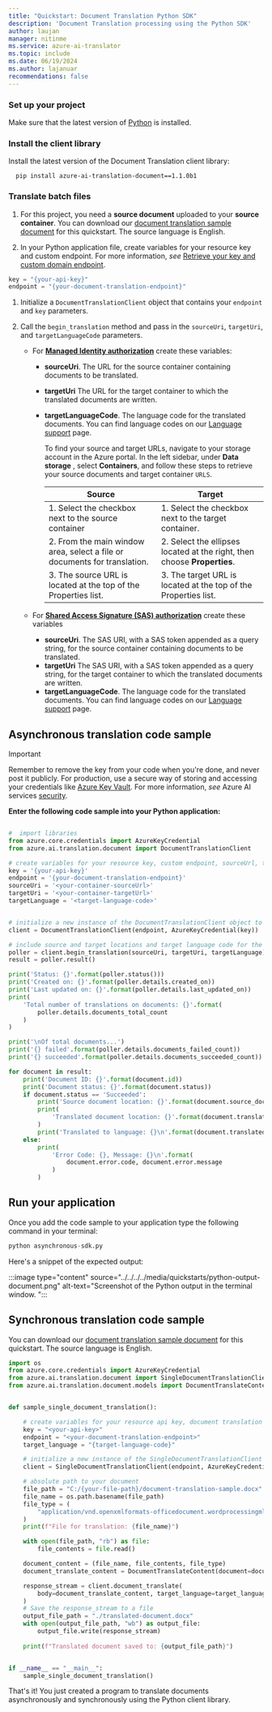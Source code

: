 ```yaml
---
title: "Quickstart: Document Translation Python SDK"
description: 'Document Translation processing using the Python SDK'
author: laujan
manager: nitinme
ms.service: azure-ai-translator
ms.topic: include
ms.date: 06/19/2024
ms.author: lajanuar
recommendations: false
---
```


<!-- markdownlint-disable MD051 -->

### Set up your project

Make sure that the latest version of [Python](https://www.python.org/downloads/) is installed.

### Install the client library

Install the latest version of the Document Translation client library:

```console
  pip install azure-ai-translation-document==1.1.0b1
```

### Translate batch files

1. For this project, you need a **source document** uploaded to your **source container**. You can download our [document translation sample document](https://raw.githubusercontent.com/Azure-Samples/cognitive-services-REST-api-samples/master/curl/Translator/document-translation-sample.pdf) for this quickstart. The source language is English.

1. In your Python application file, create variables for your resource key and custom endpoint. For more information, *see* [Retrieve your key and custom domain endpoint](../../../how-to-guides/use-rest-api-programmatically.md#retrieve-your-key-and-custom-domain-endpoint).

  ```python
  key = "{your-api-key}"
  endpoint = "{your-document-translation-endpoint}"

  ```

1. Initialize a `DocumentTranslationClient` object that contains your `endpoint` and `key` parameters.

1. Call the `begin_translation` method and pass in the `sourceUri`, `targetUri`, and `targetLanguageCode` parameters.

    * For [**Managed Identity authorization**](../../../how-to-guides/create-use-managed-identities.md) create these variables:

      * **sourceUri**. The URL for the source container containing documents to be translated.
      * **targetUri** The URL for the target container to which the translated documents are written.
      * **targetLanguageCode**. The language code for the translated documents. You can find language codes on our [Language support](../../../../language-support.md) page.

        To find your source and target URLs, navigate to your storage account in the Azure portal. In the left sidebar, under  **Data storage** , select **Containers**, and follow these steps to retrieve your source documents and target container `URLS`.

          |Source|Target|
          |------|-------|
          |1. Select the checkbox next to the source container|1. Select the checkbox next to the target container.|
          | 2. From the main window area, select a file or documents for translation.| 2. Select the ellipses located at the right, then choose **Properties**.|
          | 3. The source URL is located at the top of the Properties list.|3. The target URL is located at the top of the Properties list.|

    * For [**Shared Access Signature (SAS) authorization**](../../../how-to-guides/create-sas-tokens.md) create these variables

      * **sourceUri**. The SAS URI, with a SAS token appended as a query string, for the source container containing documents to be translated.
      * **targetUri** The SAS URI, with a SAS token appended as a query string, for the target container to which the translated documents are written.
      * **targetLanguageCode**. The language code for the translated documents. You can find language codes on our [Language support](../../../../language-support.md) page.

## Asynchronous translation code sample

> [!IMPORTANT]
> Remember to remove the key from your code when you're done, and never post it publicly. For production, use a secure way of storing and accessing your credentials like [Azure Key Vault](/azure/key-vault/general/overview). For more information, *see* Azure AI services [security](../../../../../../ai-services/security-features.md).

**Enter the following code sample into your Python application:**

```python

#  import libraries
from azure.core.credentials import AzureKeyCredential
from azure.ai.translation.document import DocumentTranslationClient

# create variables for your resource key, custom endpoint, sourceUrl, targetUrl, and targetLanguage
key = '{your-api-key}'
endpoint = '{your-document-translation-endpoint}'
sourceUri = '<your-container-sourceUrl>'
targetUri = '<your-container-targetUrl>'
targetLanguage = '<target-language-code>'


# initialize a new instance of the DocumentTranslationClient object to interact with the asynchronous Document Translation feature
client = DocumentTranslationClient(endpoint, AzureKeyCredential(key))

# include source and target locations and target language code for the begin translation operation
poller = client.begin_translation(sourceUri, targetUri, targetLanguage)
result = poller.result()

print('Status: {}'.format(poller.status()))
print('Created on: {}'.format(poller.details.created_on))
print('Last updated on: {}'.format(poller.details.last_updated_on))
print(
    'Total number of translations on documents: {}'.format(
        poller.details.documents_total_count
    )
)

print('\nOf total documents...')
print('{} failed'.format(poller.details.documents_failed_count))
print('{} succeeded'.format(poller.details.documents_succeeded_count))

for document in result:
    print('Document ID: {}'.format(document.id))
    print('Document status: {}'.format(document.status))
    if document.status == 'Succeeded':
        print('Source document location: {}'.format(document.source_document_url))
        print(
            'Translated document location: {}'.format(document.translated_document_url)
        )
        print('Translated to language: {}\n'.format(document.translated_to))
    else:
        print(
            'Error Code: {}, Message: {}\n'.format(
                document.error.code, document.error.message
            )
        )
```

## Run your application

Once you add the code sample to your application type the following command in your terminal:

  ```python
  python asynchronous-sdk.py
  ```

Here's a snippet of the expected output:

  :::image type="content" source="../../../../media/quickstarts/python-output-document.png" alt-text="Screenshot of the Python output in the terminal window. ":::

## Synchronous translation code sample

You can download our [document translation sample document](https://raw.githubusercontent.com/Azure-Samples/cognitive-services-REST-api-samples/master/curl/Translator/document-translation-sample.docx) for this quickstart. The source language is English.

```python
import os
from azure.core.credentials import AzureKeyCredential
from azure.ai.translation.document import SingleDocumentTranslationClient
from azure.ai.translation.document.models import DocumentTranslateContent


def sample_single_document_translation():

    # create variables for your resource api key, document translation endpoint, and target language
    key = "<your-api-key>"
    endpoint = "<your-document-translation-endpoint>"
    target_language = "{target-language-code}"

    # initialize a new instance of the SingleDocumentTranslationClient object to interact with the synchronous Document Translation feature
    client = SingleDocumentTranslationClient(endpoint, AzureKeyCredential(key))

    # absolute path to your document
    file_path = "C:/{your-file-path}/document-translation-sample.docx"
    file_name = os.path.basename(file_path)
    file_type = (
        "application/vnd.openxmlformats-officedocument.wordprocessingml.document"
    )
    print(f"File for translation: {file_name}")

    with open(file_path, "rb") as file:
        file_contents = file.read()

    document_content = (file_name, file_contents, file_type)
    document_translate_content = DocumentTranslateContent(document=document_content)

    response_stream = client.document_translate(
        body=document_translate_content, target_language=target_language
    )
    # Save the response_stream to a file
    output_file_path = "./translated-document.docx"
    with open(output_file_path, "wb") as output_file:
        output_file.write(response_stream)
    
    print(f"Translated document saved to: {output_file_path}")


if __name__ == "__main__":
    sample_single_document_translation()


```

That's it! You just created a program to translate documents asynchronously and synchronously using the Python client library.
